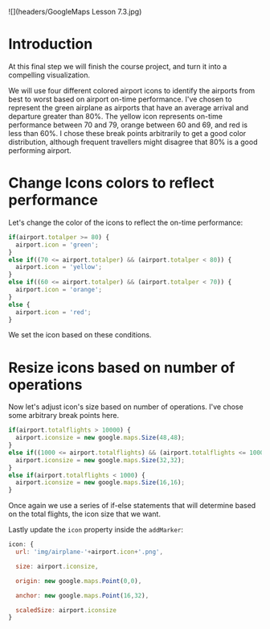 ![](headers/GoogleMaps Lesson 7.3.jpg)
# Introduction

At this final step we will finish the course project, and turn it into a compelling visualization.

We will use four different colored airport icons to identify the airports from best to worst based on airport on-time performance. I've chosen to represent the green airplane as airports that have an average arrival and departure greater than 80%. The yellow icon represents on-time performance between 70 and 79, orange between 60 and 69, and red is less than 60%. I chose these break points arbitrarily to get a good color distribution, although frequent travellers might disagree that 80% is a good performing airport.

# Change Icons colors to reflect performance

Let's change the color of the icons to reflect the on-time performance:

```js
if(airport.totalper >= 80) {
  airport.icon = 'green';
}
else if((70 <= airport.totalper) && (airport.totalper < 80)) {
  airport.icon = 'yellow';
}
else if((60 <= airport.totalper) && (airport.totalper < 70)) {
  airport.icon = 'orange';
}
else {
  airport.icon = 'red';
}
```

We set the icon based on these conditions.

# Resize icons based on number of operations

Now let's adjust icon's size based on number of operations. I've chose some arbitrary break points here.

```js
if(airport.totalflights > 10000) {
  airport.iconsize = new google.maps.Size(48,48);
}
else if((1000 <= airport.totalflights) && (airport.totalflights <= 10000)) {
  airport.iconsize = new google.maps.Size(32,32);
}
else if(airport.totalflights < 1000) {
  airport.iconsize = new google.maps.Size(16,16);
}
```

Once again we use a series of if-else statements that will determine based on the total flights, the icon size that we want.

Lastly update the `icon` property inside the `addMarker`:

```js
icon: {
  url: 'img/airplane-'+airport.icon+'.png',

  size: airport.iconsize,

  origin: new google.maps.Point(0,0),

  anchor: new google.maps.Point(16,32),

  scaledSize: airport.iconsize
}
```